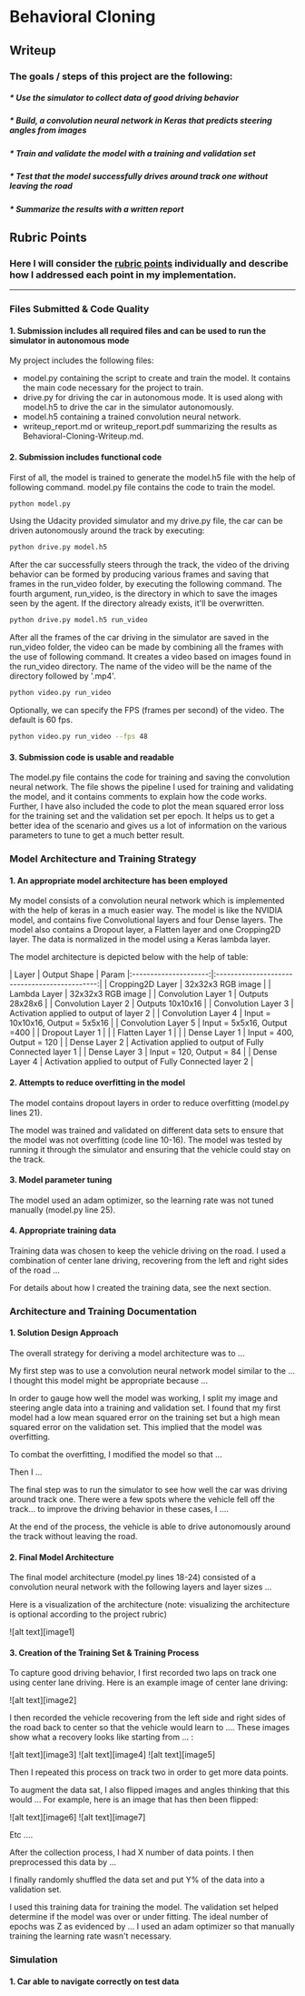 # **Behavioral Cloning** 

## Writeup

### The goals / steps of this project are the following:

##### * Use the simulator to collect data of good driving behavior
##### * Build, a convolution neural network in Keras that predicts steering angles from images
##### * Train and validate the model with a training and validation set
##### * Test that the model successfully drives around track one without leaving the road
##### * Summarize the results with a written report

## Rubric Points
### Here I will consider the [rubric points](https://review.udacity.com/#!/rubrics/432/view) individually and describe how I addressed each point in my implementation.  

---
### Files Submitted & Code Quality

#### 1. Submission includes all required files and can be used to run the simulator in autonomous mode

My project includes the following files:
* model.py containing the script to create and train the model. It contains the main code necessary for the project to train.
* drive.py for driving the car in autonomous mode. It is used along with model.h5 to drive the car in the simulator autonomously.
* model.h5 containing a trained convolution neural network. 
* writeup_report.md or writeup_report.pdf summarizing the results as Behavioral-Cloning-Writeup.md. 

#### 2. Submission includes functional code

First of all, the model is trained to generate the model.h5 file with the help of following command. model.py file contains the code to train the model.
```sh
python model.py
```
Using the Udacity provided simulator and my drive.py file, the car can be driven autonomously around the track by executing: 
```sh
python drive.py model.h5
```
After the car successfully steers through the track, the video of the driving behavior can be formed by producing various frames and saving that frames in the run_video folder, by executing the following command. The fourth argument, run_video, is the directory in which to save the images seen by the agent. If the directory already exists, it'll be overwritten.
```sh
python drive.py model.h5 run_video
```
After all the frames of the car driving in the simulator are saved in the run_video folder, the video can be made by combining all the frames with the use of following command. It creates a video based on images found in the run_video directory. The name of the video will be the name of the directory followed by '.mp4'.
```sh
python video.py run_video
```
Optionally, we can specify the FPS (frames per second) of the video. The default is 60 fps.
```sh
python video.py run_video --fps 48
```

#### 3. Submission code is usable and readable

The model.py file contains the code for training and saving the convolution neural network. The file shows the pipeline I used for training and validating the model, and it contains comments to explain how the code works. Further, I have also included the code to plot the mean squared error loss for the training set and the validation set per epoch. It helps us to get a better idea of the scenario and gives us a lot of information on the various parameters to tune to get a much better result. 

### Model Architecture and Training Strategy

#### 1. An appropriate model architecture has been employed

My model consists of a convolution neural network which is implemented with the help of keras in a much easier way. The model is like the NVIDIA model, and contains five Convolutional layers and four Dense layers. The model also contains a Dropout layer, a Flatten layer and one Cropping2D layer. The data is normalized in the model using a Keras lambda layer.

The model architecture is depicted below with the help of table:


| Layer         		|     Output Shape	        					| Param 
|:---------------------:|:---------------------------------------------:| 
| Cropping2D Layer         		| 32x32x3 RGB image   							| 
| Lambda Layer         		| 32x32x3 RGB image   							| 
| Convolution Layer 1   	| Outputs 28x28x6 	|
| Convolution Layer 2	    | Outputs 10x10x16    									|
| Convolution Layer 3		| Activation applied to output of layer 2        									|
| Convolution Layer 4				| Input = 10x10x16, Output = 5x5x16        									|
|	Convolution Layer 5					|		Input = 5x5x16, Output =400										|
| Dropout Layer 1              |               |
| Flatten Layer 1              |               |
|	Dense Layer 1				|		Input = 400, Output = 120						|
| Dense Layer 2		| Activation applied to output of Fully Connected layer 1        									|
|	Dense Layer 3				|		Input = 120, Output = 84						|
| Dense Layer 4		| Activation applied to output of Fully Connected layer 2        									|
 



#### 2. Attempts to reduce overfitting in the model

The model contains dropout layers in order to reduce overfitting (model.py lines 21). 

The model was trained and validated on different data sets to ensure that the model was not overfitting (code line 10-16). The model was tested by running it through the simulator and ensuring that the vehicle could stay on the track.

#### 3. Model parameter tuning

The model used an adam optimizer, so the learning rate was not tuned manually (model.py line 25).

#### 4. Appropriate training data

Training data was chosen to keep the vehicle driving on the road. I used a combination of center lane driving, recovering from the left and right sides of the road ... 

For details about how I created the training data, see the next section. 

### Architecture and Training Documentation


#### 1. Solution Design Approach

The overall strategy for deriving a model architecture was to ...

My first step was to use a convolution neural network model similar to the ... I thought this model might be appropriate because ...

In order to gauge how well the model was working, I split my image and steering angle data into a training and validation set. I found that my first model had a low mean squared error on the training set but a high mean squared error on the validation set. This implied that the model was overfitting. 

To combat the overfitting, I modified the model so that ...

Then I ... 

The final step was to run the simulator to see how well the car was driving around track one. There were a few spots where the vehicle fell off the track... to improve the driving behavior in these cases, I ....

At the end of the process, the vehicle is able to drive autonomously around the track without leaving the road.

#### 2. Final Model Architecture

The final model architecture (model.py lines 18-24) consisted of a convolution neural network with the following layers and layer sizes ...

Here is a visualization of the architecture (note: visualizing the architecture is optional according to the project rubric)

![alt text][image1]

#### 3. Creation of the Training Set & Training Process

To capture good driving behavior, I first recorded two laps on track one using center lane driving. Here is an example image of center lane driving:

![alt text][image2]

I then recorded the vehicle recovering from the left side and right sides of the road back to center so that the vehicle would learn to .... These images show what a recovery looks like starting from ... :

![alt text][image3]
![alt text][image4]
![alt text][image5]

Then I repeated this process on track two in order to get more data points.

To augment the data sat, I also flipped images and angles thinking that this would ... For example, here is an image that has then been flipped:

![alt text][image6]
![alt text][image7]

Etc ....

After the collection process, I had X number of data points. I then preprocessed this data by ...


I finally randomly shuffled the data set and put Y% of the data into a validation set. 

I used this training data for training the model. The validation set helped determine if the model was over or under fitting. The ideal number of epochs was Z as evidenced by ... I used an adam optimizer so that manually training the learning rate wasn't necessary.


### Simulation

#### 1. Car able to navigate correctly on test data
